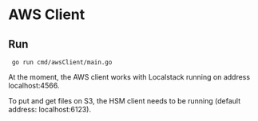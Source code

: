 # AWS Client

## Run

``` go run cmd/awsClient/main.go```

At the moment, the AWS client works with Localstack running on address localhost:4566.

To put and get files on S3, the HSM client needs to be running (default address: localhost:6123).